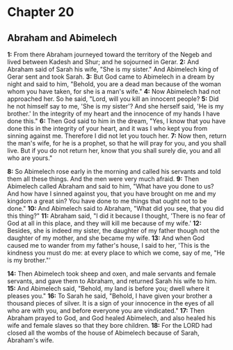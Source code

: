 # Chapter 20

## Abraham and Abimelech

**1:** From there Abraham journeyed toward the territory of the Negeb and lived between Kadesh and Shur; and he sojourned in Gerar.
**2:** And Abraham said of Sarah his wife, "She is my sister." And Abimelech king of Gerar sent and took Sarah.
**3:** But God came to Abimelech in a dream by night and said to him, "Behold, you are a dead man because of the woman whom you have taken, for she is a man's wife."
**4:** Now Abimelech had not approached her. So he said, "Lord, will you kill an innocent people?
**5:** Did he not himself say to me, 'She is my sister'? And she herself said, 'He is my brother.' In the integrity of my heart and the innocence of my hands I have done this."
**6:** Then God said to him in the dream, "Yes, I know that you have done this in the integrity of your heart, and it was I who kept you from sinning against me. Therefore I did not let you touch her.
**7:** Now then, return the man's wife, for he is a prophet, so that he will pray for you, and you shall live. But if you do not return her, know that you shall surely die, you and all who are yours."

**8:** So Abimelech rose early in the morning and called his servants and told them all these things. And the men were very much afraid.
**9:** Then Abimelech called Abraham and said to him, "What have you done to us? And how have I sinned against you, that you have brought on me and my kingdom a great sin? You have done to me things that ought not to be done."
**10:** And Abimelech said to Abraham, "What did you see, that you did this thing?"
**11:** Abraham said, "I did it because I thought, 'There is no fear of God at all in this place, and they will kill me because of my wife.'
**12:** Besides, she is indeed my sister, the daughter of my father though not the daughter of my mother, and she became my wife.
**13:** And when God caused me to wander from my father's house, I said to her, 'This is the kindness you must do me: at every place to which we come, say of me, "He is my brother."'

**14:** Then Abimelech took sheep and oxen, and male servants and female servants, and gave them to Abraham, and returned Sarah his wife to him.
**15:** And Abimelech said, "Behold, my land is before you; dwell where it pleases you."
**16:** To Sarah he said, "Behold, I have given your brother a thousand pieces of silver. It is a sign of your innocence in the eyes of all who are with you, and before everyone you are vindicated."
**17:** Then Abraham prayed to God, and God healed Abimelech, and also healed his wife and female slaves so that they bore children.
**18:** For the LORD had closed all the wombs of the house of Abimelech because of Sarah, Abraham's wife.
